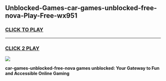 
## Unblocked-Games-car-games-unblocked-free-nova-Play-Free-wx951
<h3>
<a href="https://premium76.site?title=car-games-unblocked-free-nova&ref=12A">CLICK TO PLAY</a></h3>
<hr>

<h3>
<a href="https://premium76.site?title=car-games-unblocked-free-nova&ref=12A">CLICK 2 PLAY</a>
  
</h3>

<a href="https://premium76.site?title=car-games-unblocked-free-nova&ref=12A"><img src="https://clearcache.store/games.png"></a>


**car-games-unblocked-free-nova games unblocked: Your Gateway to Fun and Accessible Online Gaming**
